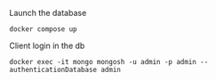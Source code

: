 Launch the database
````
docker compose up
````


Client login in the db
````
docker exec -it mongo mongosh -u admin -p admin --authenticationDatabase admin
````
